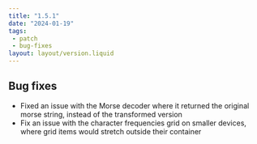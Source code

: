 ```yaml
---
title: "1.5.1"
date: "2024-01-19"
tags: 
 - patch
 - bug-fixes
layout: layout/version.liquid
---
```

## Bug fixes
- Fixed an issue with the Morse decoder where it returned the original morse string, instead of the transformed version
- Fix an issue with the character frequencies grid on smaller devices, where grid items would stretch outside their container